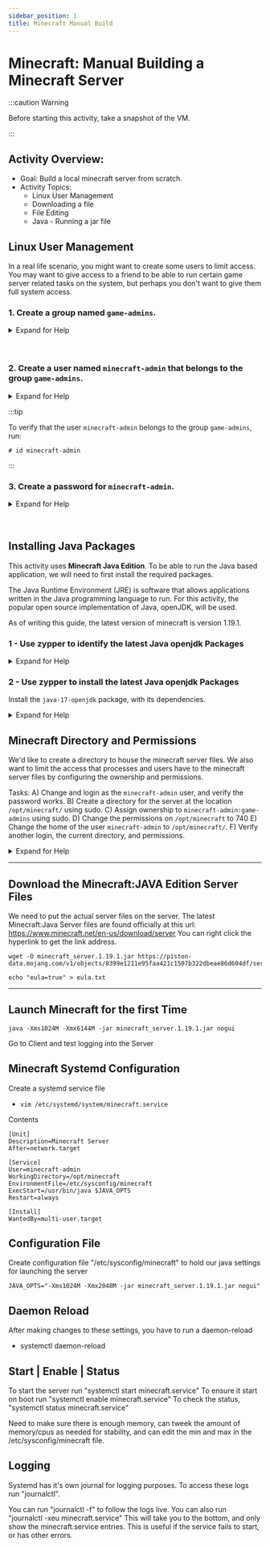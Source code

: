 ```yaml
---
sidebar_position: 1
title: Minecraft Manual Build
---
```

# Minecraft: Manual Building a Minecraft Server 

:::caution Warning

Before starting this activity, take a snapshot of the VM.

:::

## Activity Overview: 

- Goal: Build a local minecraft server from scratch. 
- Activity Topics: 
    - Linux User Management
    - Downloading a file
    - File Editing
    - Java - Running a jar file

## Linux User Management
In a real life scenario, you might want to create some users to limit access. You may want to give access to a friend to be able to run certain game server related tasks on the system, but perhaps you don't want to give them full system access.

### 1. Create a group named `game-admins`.

<details>
  <summary> Expand for Help </summary>

Run the following command to create a group named `game-admins`
```
# groupadd game-admins
```
See `man groupadd` and `groupadd --help` to view additional options.

</details>
<br></br>

### 2. Create a user named `minecraft-admin` that belongs to the group `game-admins`.

<details>
  <summary> Expand for Help </summary>

Run the following command to create a user named `minecraft-admin`, and simultaneously add it to the group named `game-admins`.
```
# useradd -g game-admins minecraft-admin
```

See `man useradd` and `useradd --help` to view additional options.

</details>

:::tip

To verify that the user `minecraft-admin` belongs to the group `game-admins`, run:

```
# id minecraft-admin
```

:::


### 3. Create a password for `minecraft-admin`.

<details markdown="1"><summary>Expand for Help</summary>

```
# passwd minecraft-admin
```
</details>
<br></br>


## Installing Java Packages

This activity uses **Minecraft Java Edition**. To be able to run the Java based application, we will need to first install the required packages.

The Java Runtime Environment (JRE) is software that allows applications written in the Java programming language to run. For this activity, the popular open source implementation of Java, openJDK, will be used.

As of writing this guide, the latest version of minecraft is version 1.19.1.

### 1 - Use zypper to identify the latest Java openjdk Packages

<details markdown="1"><summary>Expand for Help</summary>

```
# zypper se java-*-openjdk
```

<!-- TODO
Link to Topic, Package Mangagement in openSUSE.
-->

:::note

As of this writing, the latest package version was the `java-17-openjdk` package.

:::

</details>


### 2 - Use zypper to install the latest Java openjdk Packages 

Install the `java-17-openjdk` package, with its dependencies.

<details markdown="1"><summary>Expand for Help</summary>

```
# zypper in java-17-openjdk
# java --version
```
:::note

The zypper package manager, like other linux package managers, will automatically resolve package dependencies, based on the repositories that are enabled on the system. 

To see more information about the package, you can run `zypper info <package>`.

:::


<!-- TODO
Link to Topic, Package Mangagement in openSUSE.
-->

</details>

## Minecraft Directory and Permissions

We'd like to create a directory to house the minecraft server files. We also want to limit the access that processes and users have to the minecraft server files by configuring the ownership and permissions.

<!-- TODO
Continue Here
Add Instructions about creating a home directory ... oh wait, I don't know, this section is a bit weird
-->

Tasks:
A) Change and login as the `minecraft-admin` user, and verify the password works.
B) Create a directory for the server at the location `/opt/minecraft/` using sudo.
C) Assign ownership to `minecraft-admin:game-admins` using sudo.
D) Change the permissions on `/opt/minecraft` to 740
E) Change the home of the user `minecraft-admin` to `/opt/minecraft/`.
F) Verify another login, the current directory, and permissions.

<details markdown="1"><summary>Expand for Help</summary>

```
# su - minecraft-admin
> su - minecraft-admin
> exit

> sudo mkdir /opt/minecraft/
> sudo chown minecraft-admin:game-admins /opt/minecraft
> sudo chmod 740 /opt/minecraft

> exit
# usermod -d /opt/minecraft/ minecraft-admin

# su - minecraft-admin
> ls -la /opt/minecraft/
> pwd
```

</details>

---

## Download the Minecraft:JAVA Edition Server Files

We need to put the actual server files on the server.
The latest Minecraft:Java Server files are found officially at this url:
https://www.minecraft.net/en-us/download/server
You can right click the hyperlink to get the link address.

```
wget -O minecraft_server.1.19.1.jar https://piston-data.mojang.com/v1/objects/8399e1211e95faa421c1507b322dbeae86d604df/server.jar
```

```
echo "eula=true" > eula.txt
```

---
## Launch Minecraft for the first Time

```
java -Xms1024M -Xmx6144M -jar minecraft_server.1.19.1.jar nogui
```

Go to Client and test logging into the Server

<!-- TODO
Add A section for launching it in Screen.

-->

## Minecraft Systemd Configuration

Create a systemd service file
- `vim /etc/systemd/system/minecraft.service`

Contents
```
[Unit]
Description=Minecraft Server
After=network.target

[Service]
User=minecraft-admin
WorkingDirectory=/opt/minecraft
EnvironmentFile=/etc/sysconfig/minecraft
ExecStart=/usr/bin/java $JAVA_OPTS
Restart=always

[Install]
WantedBy=multi-user.target
```

## Configuration File

Create configuration file "/etc/sysconfig/minecraft" to hold our java settings for launching the server
```
JAVA_OPTS="-Xms1024M -Xmx2048M -jar minecraft_server.1.19.1.jar nogui"
```

## Daemon Reload

After making changes to these settings, you have to run a daemon-reload
- systemctl daemon-reload

## Start | Enable | Status
To start the server run "systemctl start minecraft.service"
To ensure it start on boot run "systemctl enable minecraft.service"
To check the status, "systemctl status minecraft.service"

Need to make sure there is enough memory, can tweek the amount of memory/cpus as needed for stability, and can edit the min and max in the /etc/sysconfig/minecraft file. 

## Logging

Systemd has it's own journal for logging purposes. 
To access these logs run "journalctl". 

You can run "journalctl -f" to follow the logs live. 
You can also run "journalctl -xeu minecraft.service"
    This will take you to the bottom, and only show the minecraft.service entries. This is useful if the service fails to start, or has other errors.

